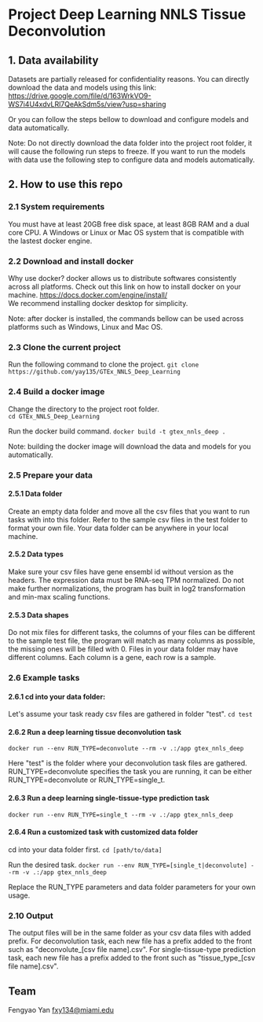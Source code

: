 # Project Deep Learning NNLS Tissue Deconvolution

## 1. Data availability
Datasets are partially released for confidentiality reasons. You can directly download the data and models using this link:
https://drive.google.com/file/d/163WrkVO9-WS7i4U4xdvLRl7QeAkSdm5s/view?usp=sharing  

Or you can follow the steps bellow to download and configure models and data automatically.

Note: Do not directly download the data folder into the project root folder, it will cause the following run steps to freeze. If you want to run the models with data use the following step to configure data and models automatically.

## 2. How to use this repo
### 2.1 System requirements
You must have at least 20GB free disk space, at least 8GB RAM and a dual core CPU.
A Windows or Linux or Mac OS system that is compatible with the lastest docker engine.

### 2.2 Download and install docker
Why use docker? docker allows us to distribute softwares consistently across all platforms. Check out this link on how to install docker on your machine.
https://docs.docker.com/engine/install/  
We recommend installing docker desktop for simplicity.

Note: after docker is installed, the commands bellow can be used across platforms such as Windows, Linux and Mac OS.

### 2.3 Clone the current project
Run the following command to clone the project.
``git clone https://github.com/yay135/GTEx_NNLS_Deep_Learning``  
### 2.4 Build a docker image 
Change the directory to the project root folder.  
``cd GTEx_NNLS_Deep_Learning``  

Run the docker build command.
``docker build -t gtex_nnls_deep .``  

Note: building the docker image will download the data and models for you automatically.  

### 2.5 Prepare your data
#### 2.5.1 Data folder
Create an empty data folder and move all the csv files that you want to run tasks with into this folder. Refer to the sample csv files in the test folder to format your own file. Your data folder can be anywhere in your local machine.

#### 2.5.2 Data types
Make sure your csv files have gene ensembl id without version as the headers. The expression data must be RNA-seq TPM normalized. Do not make further normalizations, the program has built in log2 transformation and min-max scaling functions.

#### 2.5.3 Data shapes
Do not mix files for different tasks, the columns of your files can be different to the sample test file, the program will match as many columns as possible, the missing ones will be filled with 0. Files in your data folder may have different columns. Each column is a gene, each row is a sample. 


### 2.6 Example tasks

#### 2.6.1 cd into your data folder:
Let's assume your task ready csv files are gathered in folder "test".
``cd test``  

#### 2.6.2 Run a deep learning tissue deconvolution task
``docker run --env RUN_TYPE=deconvolute --rm -v .:/app gtex_nnls_deep``  

Here "test" is the folder where your deconvolution task files are gathered. RUN_TYPE=deconvolute specifies the task you are running, it can be either RUN_TYPE=deconvolute or RUN_TYPE=single_t.
#### 2.6.3 Run a deep learning single-tissue-type prediction task
``docker run --env RUN_TYPE=single_t --rm -v .:/app gtex_nnls_deep``  
#### 2.6.4 Run a customized task with customized data folder
cd into your data folder first.
``cd [path/to/data]``  

Run the desired task.
``docker run --env RUN_TYPE=[single_t|deconvolute] --rm -v .:/app gtex_nnls_deep``  

Replace the RUN_TYPE parameters and data folder parameters for your own usage.
### 2.10 Output
The output files will be in the same folder as your csv data files with added prefix.
For deconvolution task, each new file has a prefix added to the front such as "deconvolute_[csv file name].csv".
For single-tissue-type prediction task, each new file has a prefix added to the front such as "tissue_type_[csv file name].csv".

## Team
Fengyao Yan fxy134@miami.edu 